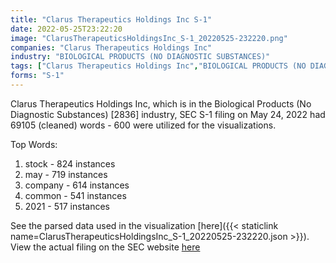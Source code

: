 ```yaml
---
title: "Clarus Therapeutics Holdings Inc S-1"
date: 2022-05-25T23:22:20
image: "ClarusTherapeuticsHoldingsInc_S-1_20220525-232220.png"
companies: "Clarus Therapeutics Holdings Inc"
industry: "BIOLOGICAL PRODUCTS (NO DIAGNOSTIC SUBSTANCES)"
tags: ["Clarus Therapeutics Holdings Inc","BIOLOGICAL PRODUCTS (NO DIAGNOSTIC SUBSTANCES)","05-24-2022","S-1"]
forms: "S-1"
---
```

Clarus Therapeutics Holdings Inc, which is in the Biological Products (No Diagnostic Substances) [2836] industry, SEC S-1 filing on May 24, 2022 had 69105 (cleaned) words - 600 were utilized for the visualizations.

Top Words:
1. stock - 824 instances
2. may - 719 instances
3. company - 614 instances
4. common - 541 instances
5. 2021 - 517 instances


See the parsed data used in the visualization [here]({{< staticlink name=ClarusTherapeuticsHoldingsInc_S-1_20220525-232220.json >}}).  
View the actual filing on the SEC website [here](https://www.sec.gov/Archives/edgar/data/1817944/0001193125-22-158662.txt)